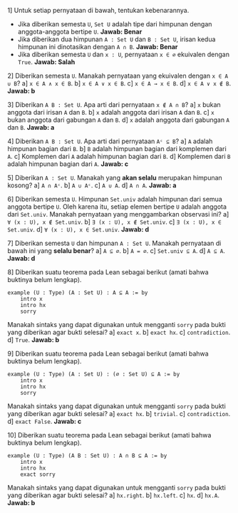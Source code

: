 1] Untuk setiap pernyataan di bawah, tentukan kebenarannya.
- Jika diberikan semesta `U`, `Set U` adalah tipe dari himpunan dengan anggota-anggota bertipe `U`.
  **Jawab: Benar**
- Jika diberikan dua himpunan `A : Set U` dan `B : Set U`, irisan kedua himpunan ini dinotasikan dengan `A ∩ B`.
  **Jawab: Benar**
- Jika diberikan semesta `U` dan `x : U`, pernyataan `x ∈ ∅` ekuivalen dengan `True`.
  **Jawab: Salah**

2] Diberikan semesta `U`. Manakah pernyataan yang ekuivalen dengan `x ∈ A ∪ B`?
a] `x ∈ A ∧ x ∈ B`.
b] `x ∈ A ∨ x ∈ B`.
c] `x ∈ A → x ∈ B`.
d] `x ∈ A ∨ x ∉ B`.
**Jawab: b**

3] Diberikan `A B : Set U`. Apa arti dari pernyataan `x ∉ A ∩ B`?
a] `x` bukan anggota dari irisan `A` dan `B`.
b] `x` adalah anggota dari irisan `A` dan `B`.
c] `x` bukan anggota dari gabungan `A` dan `B`.
d] `x` adalah anggota dari gabungan `A` dan `B`.
**Jawab: a**

4] Diberikan `A B : Set U`. Apa arti dari pernyataan `Aᶜ ⊆ B`?
a] `A` adalah himpunan bagian dari `B`.
b] `B` adalah himpunan bagian dari komplemen dari `A`.
c] Komplemen dari `A` adalah himpunan bagian dari `B`.
d] Komplemen dari `B` adalah himpunan bagian dari `A`.
**Jawab: c**

5] Diberikan `A : Set U`. Manakah yang **akan selalu** merupakan himpunan kosong?
a] `A ∩ Aᶜ`.
b] `A ∪ Aᶜ`.
c] `A ∪ A`.
d] `A ∩ A`.
**Jawab: a**

6] Diberikan semesta `U`. Himpunan `Set.univ` adalah himpunan dari semua anggota bertipe `U`. Oleh karena itu, setiap elemen bertipe `U` adalah anggota dari `Set.univ`. Manakah pernyataan yang menggambarkan observasi ini?
a] `∀ (x : U), x ∉ Set.univ`.
b] `∃ (x : U), x ∉ Set.univ`.
c] `∃ (x : U), x ∈ Set.univ`.
d] `∀ (x : U), x ∈ Set.univ`.
**Jawab: d**

7] Diberikan semesta `U` dan himpunan `A : Set U`. Manakah pernyataan di bawah ini yang **selalu benar**?
a] `A ⊆ ∅`.
b] `A = ∅`.
c] `Set.univ ⊆ A`.
d] `A ⊆ A`.
**Jawab: d**

8] Diberikan suatu teorema pada Lean sebagai berikut (amati bahwa buktinya belum lengkap).

```
example (U : Type) (A : Set U) : A ⊆ A := by
	intro x
	intro hx
	sorry
```

Manakah sintaks yang dapat digunakan untuk mengganti `sorry` pada bukti yang diberikan agar bukti selesai?
a] `exact x`.
b] `exact hx`.
c] `contradiction`.
d] `True`.
**Jawab: b**

9] Diberikan suatu teorema pada Lean sebagai berikut (amati bahwa buktinya belum lengkap).

```
example (U : Type) (A : Set U) : (∅ : Set U) ⊆ A := by
	intro x
	intro hx
	sorry
```

Manakah sintaks yang dapat digunakan untuk mengganti `sorry` pada bukti yang diberikan agar bukti selesai?
a] `exact hx`.
b] `trivial`.
c] `contradiction`.
d] `exact False`.
**Jawab: c**

10] Diberikan suatu teorema pada Lean sebagai berikut (amati bahwa buktinya belum lengkap).

```
example (U : Type) (A B : Set U) : A ∩ B ⊆ A := by
	intro x
	intro hx
	exact sorry
```

Manakah sintaks yang dapat digunakan untuk mengganti `sorry` pada bukti yang diberikan agar bukti selesai?
a] `hx.right`.
b] `hx.left`.
c] `hx`.
d] `hx.A`.
**Jawab: b**